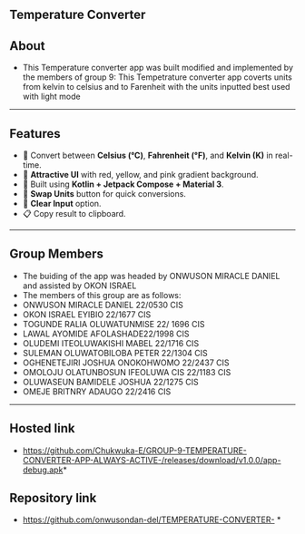 ## Temperature Converter 
## About
* This Temperature converter app was built modified and implemented by the members of group 9:
This Tempetrature converter app coverts units from kelvin to celsius and to Farenheit with the units inputted best used with light mode
---

##  Features
- 🔄 Convert between **Celsius (°C)**, **Fahrenheit (°F)**, and **Kelvin (K)** in real-time.  
- 🎨 **Attractive UI** with red, yellow, and pink gradient background.  
- 📱 Built using **Kotlin + Jetpack Compose + Material 3**.  
- 🔀 **Swap Units** button for quick conversions.  
- 🧹 **Clear Input** option.  
- 📋 Copy result to clipboard.  

---

## Group Members
* The buiding of the app was headed by ONWUSON MIRACLE DANIEL and assisted by OKON ISRAEL
* The members of this group are as follows:
* ONWUSON MIRACLE DANIEL 22/0530 CIS
* OKON ISRAEL EYIBIO 22/1677 CIS
* TOGUNDE RALIA OLUWATUNMISE 22/ 1696 CIS
* LAWAL AYOMIDE AFOLASHADE22/1998 CIS
* OLUDEMI ITEOLUWAKISHI MABEL 22/1716 CIS
* SULEMAN OLUWATOBILOBA PETER 22/1304 CIS
* OGHENETEJIRI JOSHUA ONOKOHWOMO 22/2437 CIS
* OMOLOJU OLATUNBOSUN IFEOLUWA CIS 22/1183 CIS
* OLUWASEUN BAMIDELE JOSHUA 22/1275 CIS
* OMEJE BRITNRY ADAUGO 22/2416 CIS
---

## Hosted link 
* https://github.com/Chukwuka-E/GROUP-9-TEMPERATURE-CONVERTER-APP-ALWAYS-ACTIVE-/releases/download/v1.0.0/app-debug.apk*
  
## Repository link 
*  https://github.com/onwusondan-del/TEMPERATURE-CONVERTER- *
